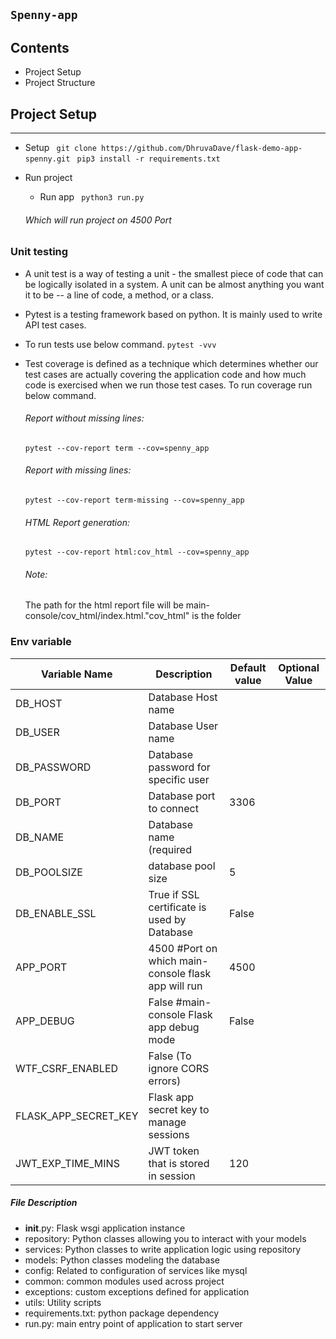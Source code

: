 
`Spenny-app`
--------------

 Contents
----------------
 * Project Setup
 * Project Structure

## Project Setup
---------------
- Setup
` git clone https://github.com/DhruvaDave/flask-demo-app-spenny.git`
` pip3 install -r requirements.txt`
- Run project
    * Run app
        ` python3 run.py` 

    ###### Which will run project on 4500 Port


### Unit testing
- A unit test is a way of testing a unit - the smallest piece of code that can be logically isolated in a system. A unit can be almost anything you want it to be -- a line of code, a method, or a class.
- Pytest is a testing framework based on python. It is mainly used to write API test cases.
- To run tests use below command.
` pytest -vvv `
- Test coverage is defined as a technique which determines whether our test cases are actually covering the application code and how much code is exercised when we run those test cases. To run coverage run below command.
    ###### Report without missing lines:
    ` pytest --cov-report term --cov=spenny_app `
    
    ###### Report with missing lines:
    ` pytest --cov-report term-missing --cov=spenny_app `
    
    ###### HTML Report generation:
    ` pytest --cov-report html:cov_html --cov=spenny_app `

    ###### Note:
    The path for the html report file will be main-console/cov_html/index.html."cov_html" is the folder


### Env variable 
|Variable Name                         |Description                                                                  |Default value                               |Optional Value|
|--------------------------------------|-----------------------------------------------------------------------------|--------------------------------------------|--------------|
|DB_HOST                               | Database Host name                                                          |                                            |              |
|DB_USER                               | Database User name                                                          |                                            |              |
|DB_PASSWORD                           | Database password for specific user                                         |                                            |              |
|DB_PORT                               | Database port to connect                                                    |3306                                        |              |
|DB_NAME                               | Database name (required                                                     |                                            |              |
|DB_POOLSIZE                           | database pool size                                                          |5                                           |              |
|DB_ENABLE_SSL                         | True if SSL certificate is used by Database                                 |False                                       |              |
|APP_PORT                 |4500 #Port on which main-console flask app will run                          |4500                                        |              |
|APP_DEBUG                |False #main-console Flask app debug mode                                     |False                                       |              |
|WTF_CSRF_ENABLED                      | False (To ignore CORS errors)                                                |                                            |              |
|FLASK_APP_SECRET_KEY                  | Flask app secret key to manage sessions                                     |                                            |              |
|JWT_EXP_TIME_MINS                     | JWT token that is stored in session                                         |120                                         |              |



##### File Description
- __init__.py: Flask wsgi application instance
- repository: Python classes allowing you to interact with your models
- services: Python classes to write application logic using repository
- models: Python classes modeling the database
- config: Related to configuration of services like mysql
- common: common modules used across project
- exceptions: custom exceptions defined for application
- utils: Utility scripts
- requirements.txt: python package dependency
- run.py: main entry point of application to start server
